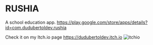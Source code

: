 # RUSHIA
A school education app.
https://play.google.com/store/apps/details?id=com.dudubertoldev.rushia

Check it on my Itch.io page
https://dudubertoldev.itch.io
![itchio](https://github.com/DuduBertol/RUSHIA/assets/88258208/06f44ddf-5f91-4532-8588-579cba7d09fb)
